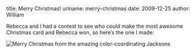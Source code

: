 title: Merry Christmas!
urlname: merry-christmas
date: 2009-12-25
author: William

Rebecca and I had a contest to see who could make the most awesome Christmas
card and Rebecca won, so here&#x02bc;s the one I made:

![Merry Christmas from the amazing color-coordinating Jacksons][a]

[a]: {static}/images/2009-12-25-christmas-01.jpg
